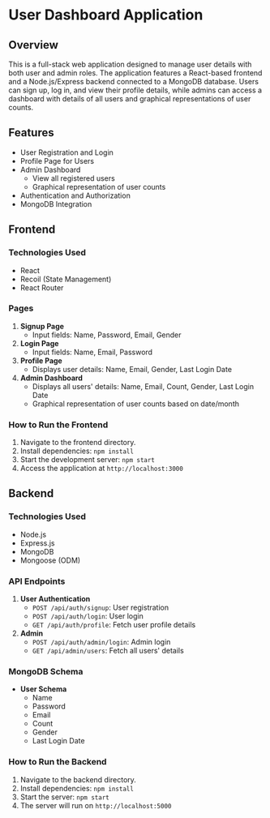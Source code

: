 # User Dashboard Application

## Overview
This is a full-stack web application designed to manage user details with both user and admin roles. The application features a React-based frontend and a Node.js/Express backend connected to a MongoDB database. Users can sign up, log in, and view their profile details, while admins can access a dashboard with details of all users and graphical representations of user counts.

## Features
- User Registration and Login
- Profile Page for Users
- Admin Dashboard
  - View all registered users
  - Graphical representation of user counts
- Authentication and Authorization
- MongoDB Integration

## Frontend
### Technologies Used
- React
- Recoil (State Management)
- React Router

### Pages
1. **Signup Page**
   - Input fields: Name, Password, Email, Gender
2. **Login Page**
   - Input fields: Name, Email, Password
3. **Profile Page**
   - Displays user details: Name, Email, Gender, Last Login Date
4. **Admin Dashboard**
   - Displays all users' details: Name, Email, Count, Gender, Last Login Date
   - Graphical representation of user counts based on date/month

### How to Run the Frontend
1. Navigate to the frontend directory.
2. Install dependencies: `npm install`
3. Start the development server: `npm start`
4. Access the application at `http://localhost:3000`

## Backend
### Technologies Used
- Node.js
- Express.js
- MongoDB
- Mongoose (ODM)

### API Endpoints
1. **User Authentication**
   - `POST /api/auth/signup`: User registration
   - `POST /api/auth/login`: User login
   - `GET /api/auth/profile`: Fetch user profile details
2. **Admin**
   - `POST /api/auth/admin/login`: Admin login
   - `GET /api/admin/users`: Fetch all users' details

### MongoDB Schema
- **User Schema**
  - Name
  - Password
  - Email
  - Count
  - Gender
  - Last Login Date

### How to Run the Backend
1. Navigate to the backend directory.
2. Install dependencies: `npm install`
3. Start the server: `npm start`
4. The server will run on `http://localhost:5000`

